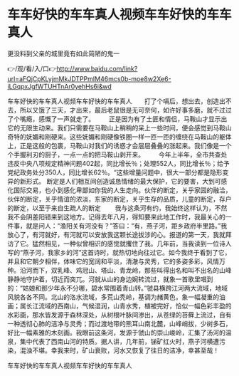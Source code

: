 # 车车好快的车车真人视频车车好快的车车真人
更没料到父亲的城里竟有如此简陋的鬼一

👉/观/看/入/口👉http://www.baidu.com/link?url=aFQjCpKLyjmMkJDTPPmIM46mcs0b-moe8w2Xe6-iLGqpxJgfWTUHTnAr0yehHs6i&wd

车车好快的车车真人视频车车好快的车车真人　　打了个嗝后，想出去，创造出不去，所以又饿了三天，才出来，最后老鼠很是无可奈何，如许好事多磨，就不过过了个嘴瘾，感慨了一声就走了。
　　正是因为有了土匪和情侣，马鞍山才显示出它的无限生动来。我们只需要在马鞍山上稍稍的呆上一些时间，便会感觉到马鞍山奇特的妩媚和刚硬来。这些妩媚和刚硬像铁圈一样一匝一匝的缠绕在马鞍山的躯体上，正是这般的包裹，马鞍山对我们的诱惑才会层层叠叠的涨起来。我们像是一个个手握利刃的厨子，一点一点的把马鞍山剥开来。
　　今年上半年，全市共查处违反中央八项规定精神问题402起，同比增长％；处理552人，同比增长％；给予党纪政务处分350人，同比增长62％。“这些增量问题中，很大一部分都是隐形变异的新形式。
断定是人们相互间创造诚恳情绪的最大保护，它的要害，大到可感化国际交易，也小到感化卑鄙如你我的人生走向。伙伴的断定，关乎家园的融洽，伙伴的断定，关乎情谊的浓淡，东家的断定，关乎生存的品质，儿童的断定，存户的断定，以至于来自生疏人的断定
　　我与这条河有约，我始终这样认为，不然我不会阴差阳错来到这地方。记得去年八月，得知要来此地工作时，我最关心的一件事，就是问人：“渔阳关有河没有？”答曰：“有，燕子河，距乡政府半里路。”我放心了，有河就好，有河就可以安放我这颗长途拔涉的心。报道的第一天，我就拜访了它。猛然相见，一种似曾相识的感觉就攫住了我。几年前，当我读到一位诗人写的“燕子河，我家乡的河”这首诗时，就热切地向往过它。如今我终于看到了它，并且和它朝夕相伴，体味它的宽阔和平淡，清澈与灵秀，它的多姿多彩，风情万种。沿河而下，双乳峰、鸡冠山、塔山、青龙岭，那些叫得出名和叫不出名的山峰静静地守护着，切近而突兀。河就从山的身边婉转流过，就象一首歌里唱到的：“姑娘和那少年永不分哪，碧水常围着青山转。”虢县横跨江河两大流域，地域风貌各各不同。北山的洛水流域，多荒山秃岭，基调为赭黄色，象一幅凝重的油画；属长江流域的西南山，气候湿润，山青水秀，植被完好，恰似一幅色彩丰盈的水彩画，那水皆发源于森林深处，从树根叶脉间渗出，从苍绿的苔藓上流过，自有一种透彻心肺的洁净与灵秀；而过渡地带的熊耳山南北麓，山峰峭拔，少树多石，好比一幅素雅的木刻画。我眼前这条河，发源于虢山的崇山峻岭，汇集了汤河的温泉，集中代表了西南山河的特质。据人讲，几年前，锑矿红火时，燕子河横遭污染，混浊不堪。幸我来时，矿山衰败，河水又恢复了往日的洁净，幸甚至哉！

车车好快的车车真人视频车车好快的车车真人
